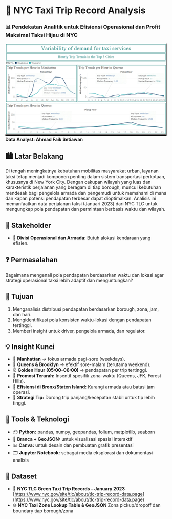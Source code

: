 # 🚕 **NYC Taxi Trip Record Analysis**

### 📊 **Pendekatan Analitik untuk Efisiensi Operasional dan Profit Maksimal Taksi Hijau di NYC**
![dashboard](./nyc_tlc.gif)
**Data Analyst: Ahmad Faik Setiawan**

## 🏙️ Latar Belakang

Di tengah meningkatnya kebutuhan mobilitas masyarakat urban, layanan taksi tetap menjadi komponen penting dalam sistem transportasi perkotaan, khususnya di New York City. Dengan cakupan wilayah yang luas dan karakteristik perjalanan yang beragam di tiap borough, muncul kebutuhan mendesak bagi pengelola armada dan pengemudi untuk memahami di mana dan kapan potensi pendapatan terbesar dapat dioptimalkan.
Analisis ini memanfaatkan data perjalanan taksi (Januari 2023) dari NYC TLC untuk mengungkap pola pendapatan dan permintaan berbasis waktu dan wilayah.

## 🎯 Stakeholder

- 🧭 **Divisi Operasional dan Armada:** Butuh alokasi kendaraan yang efisien.

## ❓ Permasalahan

Bagaimana mengenali pola pendapatan berdasarkan waktu dan lokasi agar strategi operasional taksi lebih adaptif dan menguntungkan?

## 🎯 Tujuan

1. Menganalisis distribusi pendapatan berdasarkan borough, zona, jam, dan hari.
2. Mengidentifikasi pola konsisten waktu-lokasi dengan pendapatan tertinggi.
3. Memberi insight untuk driver, pengelola armada, dan regulator.

## 💡 Insight Kunci

- 🏢 **Manhattan** → fokus armada pagi-sore (weekdays).
- 🌆 **Queens & Brooklyn** → efektif sore-malam (terutama weekend).
- ⏰ **Golden Hour (05:00–06:00)** → pendapatan per trip tertinggi.
- 🎯 **Promosi Terarah:** Insentif spesifik zona-waktu (Queens, JFK, Forest Hills).
- 🧩 **Efisiensi di Bronx/Staten Island:** Kurangi armada atau batasi jam operasi.
- 💸 **Strategi Tip:** Dorong trip panjang/kecepatan stabil untuk tip lebih tinggi.

## 🧰 Tools & Teknologi

- 📦 **Python:** pandas, numpy, geopandas, folium, matplotlib, seaborn
- 📍 **Branca + GeoJSON:** untuk visualisasi spasial interaktif
- 📊 **Canva:** untuk desain dan pembuatan grafik presentasi
- 🗂️ **Jupyter Notebook:** sebagai media eksplorasi dan dokumentasi analisis

## 📂 Dataset

- 🚖 **NYC TLC Green Taxi Trip Records – January 2023**
  [https://www.nyc.gov/site/tlc/about/tlc-trip-record-data.page](https://www.nyc.gov/site/tlc/about/tlc-trip-record-data.page)
- 🌐 **NYC Taxi Zone Lookup Table & GeoJSON**
  Zona pickup/dropoff dan boundary tiap borough/zona
